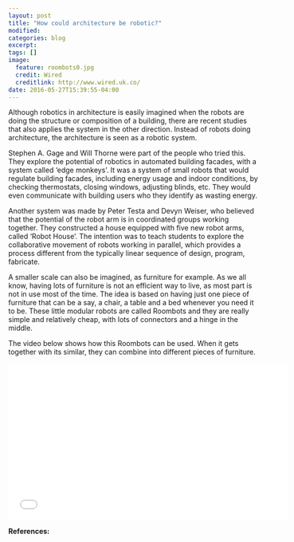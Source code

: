 ```yaml
---
layout: post
title: "How could architecture be robotic?"
modified:
categories: blog
excerpt:
tags: []
image:
  feature: roombots0.jpg
  credit: Wired
  creditlink: http://www.wired.uk.co/
date: 2016-05-27T15:39:55-04:00
---
```


Although robotics in architecture is easily imagined when the robots are doing the structure or composition of a building, there are recent studies that also applies the system in the other direction. Instead of robots doing architecture, the architecture is seen as a robotic system.

Stephen A. Gage and Will Thorne were part of the people who tried this. They explore the potential of robotics in automated building facades, with a system called ‘edge monkeys’. It was a system of small robots that would regulate building facades, including energy usage and indoor conditions, by checking thermostats, closing windows, adjusting blinds, etc. They would even communicate with building users who they identify as wasting energy.

Another system was made by Peter Testa and Devyn Weiser, who believed that the potential of the robot arm is in coordinated groups working together. They constructed a house equipped with five new robot arms, called ‘Robot House’. The intention was to teach students to explore the collaborative movement of robots working in parallel, which provides a process different from the typically linear sequence of design, program, fabricate.

A smaller scale can also be imagined, as furniture for example. As we all know, having lots of furniture is not an efficient way to live, as most part is not in use most of the time. The idea is based on having just one piece of furniture that can be a say, a chair, a table and a bed whenever you need it to be. These little modular robots are called Roombots and they are really simple and relatively cheap, with lots of connectors and a hinge in the middle. 

The video below shows how this Roombots can be used. When it gets together with its similar, they can combine into different pieces of furniture.

<iframe width="560" height="315" src="//www.youtube.com/embed/yolIElqSDu4" frameborder="0"> </iframe>


**References:**


[jekyll-gh]: https://github.com/jekyll/jekyll
[jekyll]:    http://jekyllrb.com
